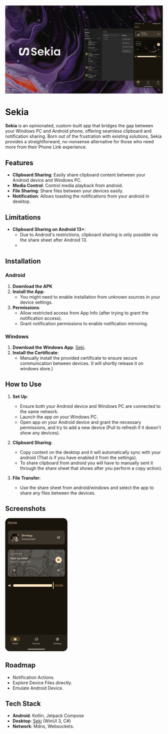 <p align="center">
  <img alt="Files hero image" src="./.github/readme-images/ReadmeHero.png" />
</p>

# Sekia

**Sekia** is an opinionated, custom-built app that bridges the gap between your Windows PC and Android phone, offering seamless clipboard and notification sharing. Born out of the frustration with existing solutions, Sekia provides a straightforward, no-nonsense alternative for those who need more from their Phone Link experience.


## Features

- **Clipboard Sharing**: Easily share clipboard content between your Android device and Windows PC.
- **Media Control**: Control media playback from android.
- **File Sharing**: Share files between your devices easily.
- **Notification**: Allows toasting the notifications from your android in desktop.


## Limitations

- **Clipboard Sharing on Android 13+**:
   - Due to Android's restrictions, clipboard sharing is only possible via the share sheet after Android 13.
   - 
## Installation

### Android

1. **Download the APK**
2. **Install the App**:
   - You might need to enable installation from unknown sources in your device settings.
3. **Permissions**:
   - Allow restricted access from App Info (after trying to grant the notification access).
   - Grant notification permissions to enable notification mirroring.

### Windows

1. **Download the Windows App**: [Seki](https://github.com/shrimqy/Seki/).
2. **Install the Certificate**:
   - Manually install the provided certificate to ensure secure communication between devices. (I will shortly release it on windows store.)

## How to Use

1. **Set Up**:
   - Ensure both your Android device and Windows PC are connected to the same network.
   - Launch the app on your Windows PC.
   - Open app on your Android device and grant the necessary permissions, and try to add a new device (Pull to refresh if it doesn't show any devices).

2. **Clipboard Sharing**:
   - Copy content on the desktop and it will automatically sync with your android (That is if you have enabled it from the settings).
   - To share clipboard from android you will have to manually sent it through the share sheet that shows after you perform a copy action).
3. **File Transfer**:
   - Use the share sheet from android/windows and select the app to share any files between the devices.

   

## Screenshots

<p align="left">
  <img src="./.github/readme-images/Screenshot.png" alt="Screenshots of the app" style="max-width: 200px; max-height: 425px;">
</p>




## Roadmap

- Notification Actions.
- Explore Device Files directly.
- Emulate Android Device.

## Tech Stack

- **Android**: Kotlin, Jetpack Compose
- **Desktop**: [Seki](https://github.com/shrimqy/Seki) (WinUI 3, C#)
- **Network**: Mdns, Websockets.

